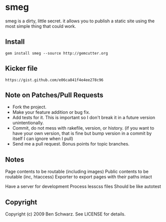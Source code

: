 # smeg

smeg is a dirty, little secret. it allows you to publish a static site using the most simple thing that could work.

## Install

    gem install smeg --source http://gemcutter.org

## Kicker file

    https://gist.github.com/e06ca841f4e4ee278c96

## Note on Patches/Pull Requests
 
* Fork the project.
* Make your feature addition or bug fix.
* Add tests for it. This is important so I don't break it in a
  future version unintentionally.
* Commit, do not mess with rakefile, version, or history.
  (if you want to have your own version, that is fine but bump version in a commit by itself I can ignore when I pull)
* Send me a pull request. Bonus points for topic branches.

## Notes

  Page contents to be routable (including images)
  Public contents to be routable (inc, htaccess)
  Exporter to export pages with their paths intact
  
  Have a server for development
    Process lesscss files
    Should be like autotest
  

## Copyright

Copyright (c) 2009 Ben Schwarz. See LICENSE for details.
